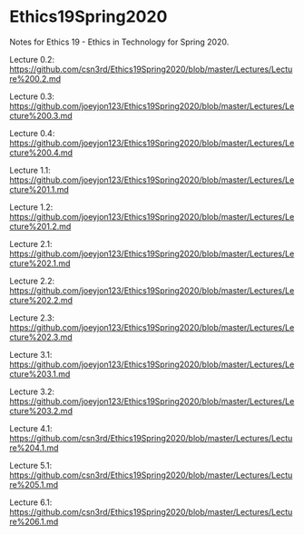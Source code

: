 # Ethics19Spring2020
Notes for Ethics 19 - Ethics in Technology for Spring 2020.

Lecture 0.2: https://github.com/csn3rd/Ethics19Spring2020/blob/master/Lectures/Lecture%200.2.md

Lecture 0.3: https://github.com/joeyjon123/Ethics19Spring2020/blob/master/Lectures/Lecture%200.3.md

Lecture 0.4: https://github.com/joeyjon123/Ethics19Spring2020/blob/master/Lectures/Lecture%200.4.md

Lecture 1.1: https://github.com/joeyjon123/Ethics19Spring2020/blob/master/Lectures/Lecture%201.1.md

Lecture 1.2: https://github.com/joeyjon123/Ethics19Spring2020/blob/master/Lectures/Lecture%201.2.md

Lecture 2.1: https://github.com/joeyjon123/Ethics19Spring2020/blob/master/Lectures/Lecture%202.1.md

Lecture 2.2: https://github.com/joeyjon123/Ethics19Spring2020/blob/master/Lectures/Lecture%202.2.md

Lecture 2.3: https://github.com/joeyjon123/Ethics19Spring2020/blob/master/Lectures/Lecture%202.3.md

Lecture 3.1: https://github.com/joeyjon123/Ethics19Spring2020/blob/master/Lectures/Lecture%203.1.md

Lecture 3.2: https://github.com/joeyjon123/Ethics19Spring2020/blob/master/Lectures/Lecture%203.2.md

Lecture 4.1: https://github.com/csn3rd/Ethics19Spring2020/blob/master/Lectures/Lecture%204.1.md

Lecture 5.1: https://github.com/csn3rd/Ethics19Spring2020/blob/master/Lectures/Lecture%205.1.md

Lecture 6.1: https://github.com/csn3rd/Ethics19Spring2020/blob/master/Lectures/Lecture%206.1.md
